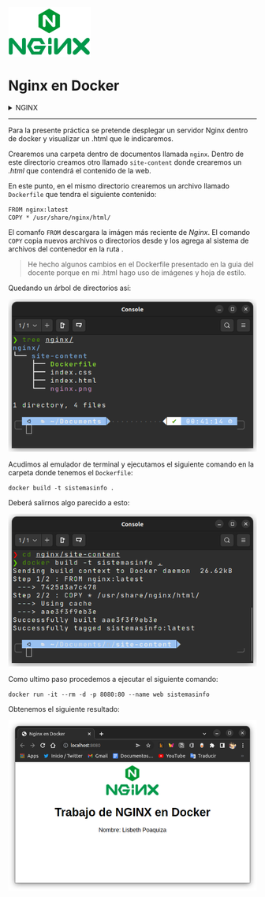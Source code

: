 <img src="img/nginx.png" height="100" >

# Nginx en Docker

<details close>



<summary>  NGINX </summary>

Nginx (pronunciado "engine-x") es un servidor proxy inverso de código abierto para los protocolos HTTP, HTTPS, SMTP, POP3 e IMAP, así como un equilibrador de carga, caché HTTP y un servidor web (servidor de origen). El proyecto nginx comenzó con un fuerte enfoque en alta concurrencia, alto rendimiento y bajo uso de memoria. 
</details>

---

Para la presente práctica se pretende desplegar un servidor Nginx dentro de docker y visualizar un .html que le indicaremos. 

Crearemos una carpeta dentro de documentos llamada `nginx`. Dentro de este directorio creamos otro llamado `site-content` donde crearemos un *.html* que contendrá el contenido de la web. 

En este punto, en el mismo directorio crearemos un archivo llamado `Dockerfile` que tendra el siguiente contenido:

```docker
FROM nginx:latest
COPY * /usr/share/nginx/html/
```

El comanfo `FROM` descargara la imágen más reciente de *Nginx*. El comando `COPY` copia nuevos archivos o directorios desde <src> y los agrega al sistema de archivos del contenedor en la ruta <dest>.

> He hecho algunos cambios en el Dockerfile presentado en la guia del docente porque en mi .html hago uso de imágenes y hoja de estilo. 

Quedando un árbol de directorios así: 

![arbol de directorio](img/arbol.png)

Acudimos al emulador de terminal y ejecutamos el siguiente comando en la carpeta donde tenemos el `Dockerfile`: 

```docker
docker build -t sistemasinfo .
```

Deberá salirnos algo parecido a esto:

![docker build](img/dockerBuild.png)

Como ultimo paso procedemos a ejecutar el siguiente comando:

```docker
docker run -it --rm -d -p 8080:80 --name web sistemasinfo
```

Obtenemos el siguiente resultado: 

![resultado](img/resultado.png)
